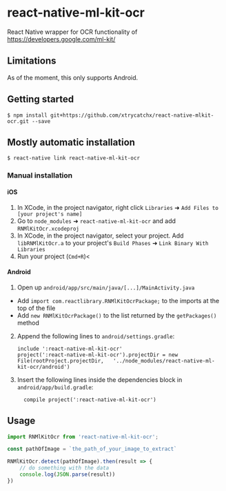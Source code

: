 
# react-native-ml-kit-ocr
React Native wrapper for OCR functionality of https://developers.google.com/ml-kit/

## Limitations
As of the moment, this only supports Android. 

## Getting started

`$ npm install git+https://github.com/xtrycatchx/react-native-mlkit-ocr.git --save`



## Mostly automatic installation

`$ react-native link react-native-ml-kit-ocr`

### Manual installation


#### iOS

1. In XCode, in the project navigator, right click `Libraries` ➜ `Add Files to [your project's name]`
2. Go to `node_modules` ➜ `react-native-ml-kit-ocr` and add `RNMlKitOcr.xcodeproj`
3. In XCode, in the project navigator, select your project. Add `libRNMlKitOcr.a` to your project's `Build Phases` ➜ `Link Binary With Libraries`
4. Run your project (`Cmd+R`)<

#### Android

1. Open up `android/app/src/main/java/[...]/MainActivity.java`
  - Add `import com.reactlibrary.RNMlKitOcrPackage;` to the imports at the top of the file
  - Add `new RNMlKitOcrPackage()` to the list returned by the `getPackages()` method
2. Append the following lines to `android/settings.gradle`:
  	```
  	include ':react-native-ml-kit-ocr'
  	project(':react-native-ml-kit-ocr').projectDir = new File(rootProject.projectDir, 	'../node_modules/react-native-ml-kit-ocr/android')
  	```
3. Insert the following lines inside the dependencies block in `android/app/build.gradle`:
  	```
      compile project(':react-native-ml-kit-ocr')
  	```


## Usage
```javascript
import RNMlKitOcr from 'react-native-ml-kit-ocr';

const pathOfImage = `the_path_of_your_image_to_extract`

RNMlKitOcr.detect(pathOfImage).then(result => {
	// do something with the data
	console.log(JSON.parse(result))
})
```
  
